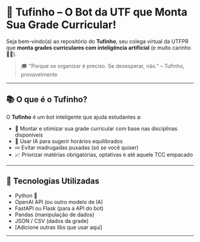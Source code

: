 # 🤖 Tufinho – O Bot da UTF que Monta Sua Grade Curricular!

Seja bem-vindo(a) ao repositório do **Tufinho**, seu colega virtual da UTFPR que **monta grades curriculares com inteligência artificial** (e muito carinho 💛🖤).

> 🎓 "Porque se organizar é preciso. Se desesperar, não." – Tufinho, provavelmente

---

## 📚 O que é o Tufinho?

O **Tufinho** é um bot inteligente que ajuda estudantes a:

- 📅 Montar e otimizar sua grade curricular com base nas disciplinas disponíveis
- 🤖 Usar IA para sugerir horários equilibrados
- 💤 Evitar madrugadas puxadas (só se você quiser)
- 📈 Priorizar matérias obrigatórias, optativas e até aquele TCC empacado

---

## 🚀 Tecnologias Utilizadas

- Python 🐍
- OpenAI API (ou outro modelo de IA)
- FastAPI ou Flask (para a API do bot)
- Pandas (manipulação de dados)
- JSON / CSV (dados da grade)
- [Adicione outras libs que usar aqui]

---
